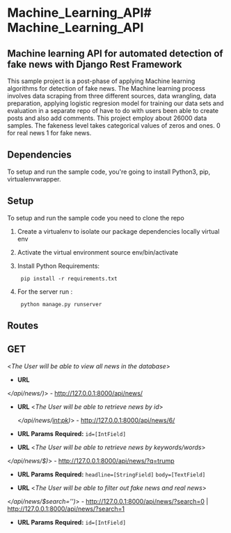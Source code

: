 # Machine_Learning_API# Machine_Learning_API


## Machine learning API for automated detection of fake news with Django Rest Framework 

This sample project is a post-phase of applying Machine learning algorithms for detection of fake news. The Machine learning process involves data scraping from three different sources, data wrangling, data preparation, applying logistic regresion model for training our data sets and evaluation in a separate repo of have to do with users been able to create posts and also add comments. This project employ about 26000 data samples. The fakeness level takes categorical values of zeros and ones. 0 for real news 1 for fake news.


## Dependencies

To setup and run the sample code, you're going to install Python3, pip, virtualenvwrapper.

## Setup

To setup and run the sample code you need to clone the repo
        
1. Create a virtualenv to isolate our package dependencies locally
    virtual env
    
2. Activate the virtual environment
    source env/bin/activate
    
3. Install Python Requirements:

        pip install -r requirements.txt
        
4. For the server run :

        python manage.py runserver        
        
## Routes

**GET**
----
  <_The User will be able to view all news in the database_>
  
  * **URL**

  <_/api/news/)_>   -   http://127.0.0.1:8000/api/news/
  
  
* **URL**
 <_The User will be able to retrieve news by id_>
 
  <_/api/news/<int:pk>)_>    -   http://127.0.0.1:8000/api/news/6/
  
  
 *  **URL Params** 
 **Required:**
 `id=[IntField]`
 
 * **URL**
 <_The User will be able to retrieve news by keywords/words_>
 
  <_/api/news/$)_>    -   http://127.0.0.1:8000/api/news/?q=trump
  
  
 *  **URL Params** 
 **Required:**
 `headline=[StringField]`
 `body=[TextField]`
 
 * **URL**
 <_The User will be able to filter out fake news and real news_>
 
  <_/api/news/$search='')_>    -  http://127.0.0.1:8000/api/news/?search=0  |  http://127.0.0.1:8000/api/news/?search=1
  
  
 *  **URL Params** 
 **Required:**
 `id=[IntField]`
        